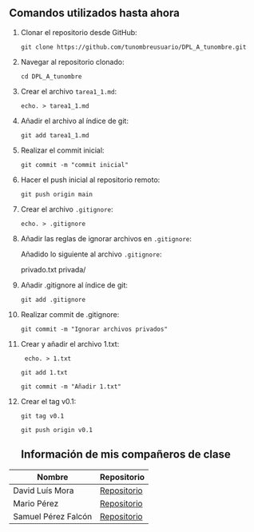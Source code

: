  
## Comandos utilizados hasta ahora

1. Clonar el repositorio desde GitHub:
   
   `git clone https://github.com/tunombreusuario/DPL_A_tunombre.git`

2. Navegar al repositorio clonado:
   
   `cd DPL_A_tunombre`

3. Crear el archivo `tarea1_1.md`:
   
   `echo. > tarea1_1.md`

4. Añadir el archivo al índice de git:
   
   `git add tarea1_1.md`

5. Realizar el commit inicial:
   
   `git commit -m "commit inicial"`

6. Hacer el push inicial al repositorio remoto:
   
   `git push origin main`

7. Crear el archivo `.gitignore`:
   
   `echo. > .gitignore`

8. Añadir las reglas de ignorar archivos en `.gitignore`:
   
   Añadido lo siguiente al archivo `.gitignore`:

   privado.txt
   privada/

9. Añadir .gitignore al índice de git:

    `git add .gitignore`

10. Realizar commit de .gitignore:

    `git commit -m "Ignorar archivos privados"`

11. Crear y añadir el archivo 1.txt:


    ` echo. > 1.txt`

    `git add 1.txt`

    `git commit -m "Añadir 1.txt"`


12. Crear el tag v0.1:


    `git tag v0.1`

    `git push origin v0.1`

    ## Información de mis compañeros de clase

| Nombre                | Repositorio                                                     |
| ----------------------| ----------------------------------------------------------------|
| David Luís Mora       | [Repositorio](https://github.com/David-Luis-Mora/DPL_A_David)   |
| Mario Pérez           | [Repositorio](https://github.com/SuperWarioGalaxy/DPL_A_MARIO)  |
| Samuel Pérez Falcón   | [Repositorio](https://github.com/SamuP14/DPL-A-SamuelP)         |



